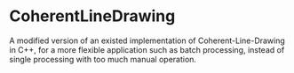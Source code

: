 # CoherentLineDrawing
A modified version of an existed implementation of Coherent-Line-Drawing in C++, for a more flexible application such as batch processing, instead of single processing with too much manual operation.
